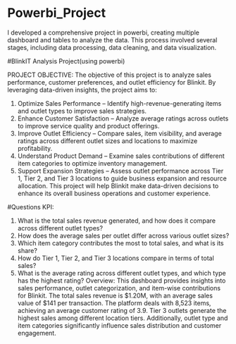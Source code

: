 # Powerbi_Project
I developed a comprehensive project in powerbi, creating multiple dashboard and tables to analyze the data. This process involved several stages, including data processing, data cleaning, and data visualization.

#BlinkIT Analysis Project(using powerbi)

PROJECT OBJECTIVE:
The objective of this project is to analyze sales performance, customer preferences, and outlet efficiency for Blinkit. By leveraging data-driven insights, the project aims to:
1.	Optimize Sales Performance – Identify high-revenue-generating items and outlet types to improve sales strategies.
2.	Enhance Customer Satisfaction – Analyze average ratings across outlets to improve service quality and product offerings.
3.	Improve Outlet Efficiency – Compare sales, item visibility, and average ratings across different outlet sizes and locations to maximize profitability.
4.	Understand Product Demand – Examine sales contributions of different item categories to optimize inventory management.
5.	Support Expansion Strategies – Assess outlet performance across Tier 1, Tier 2, and Tier 3 locations to guide business expansion and resource allocation.
This project will help Blinkit make data-driven decisions to enhance its overall business operations and customer experience.

#Questions KPI:
1.	What is the total sales revenue generated, and how does it compare across different outlet types?
2.	How does the average sales per outlet differ across various outlet sizes?
3.	Which item category contributes the most to total sales, and what is its share?
4.	How do Tier 1, Tier 2, and Tier 3 locations compare in terms of total sales?
5.	What is the average rating across different outlet types, and which type has the highest rating?
Overview:
This dashboard provides insights into sales performance, outlet categorization, and item-wise contributions for Blinkit. The total sales revenue is $1.20M, with an average sales value of $141 per transaction. The platform deals with 8,523 items, achieving an average customer rating of 3.9. Tier 3 outlets generate the highest sales among different location tiers. Additionally, outlet type and item categories significantly influence sales distribution and customer engagement.


